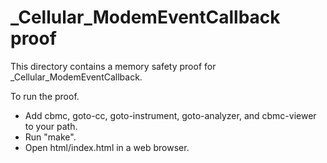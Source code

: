 # \_Cellular_ModemEventCallback proof

This directory contains a memory safety proof for \_Cellular_ModemEventCallback.

To run the proof.

- Add cbmc, goto-cc, goto-instrument, goto-analyzer, and cbmc-viewer to your
  path.
- Run "make".
- Open html/index.html in a web browser.
